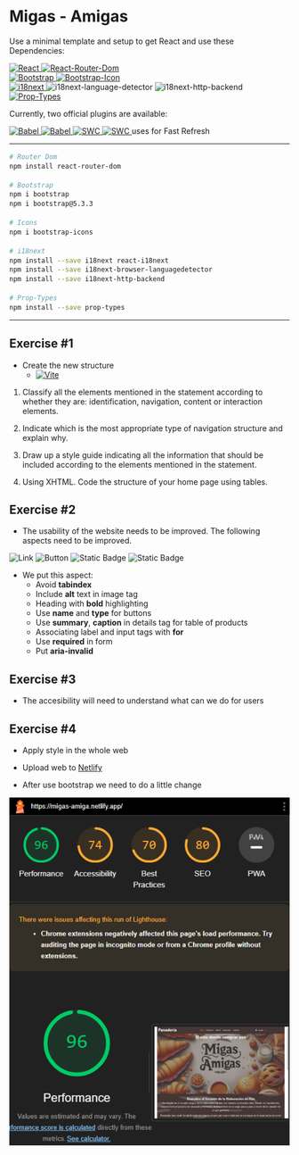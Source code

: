 # Migas - Amigas

Use a minimal template and setup to get React and use these Dependencies:

[![React](https://img.shields.io/badge/react-%5E18.2.0-violet)
](https://es.react.dev/)
[![React-Router-Dom](https://img.shields.io/badge/react--router--dom-%5E6.22.2-violet)](https://reactrouter.com/en/main/start/tutorial)
<br>
[![Bootstrap](https://img.shields.io/badge/Boolstrap-%5E5.3.3-blue)
](https://getbootstrap.com/)
[![Bootstrap-Icon](https://img.shields.io/badge/Bootstrap--Icons-%5E1.11.3-blue)
](https://icons.getbootstrap.com/)
<br>
[![i18next](https://img.shields.io/badge/i18next-%5E23.10.1-orange)
](https://www.i18next.com/overview/getting-started)
![i18next-language-detector](https://img.shields.io/badge/i18next--browser--languagedetector-%5E7.2.0-orange)
![i18next-http-backend](https://img.shields.io/badge/i18next--http--backend-%5E2.5.0-orange)
<br>
[![Prop-Types](https://img.shields.io/badge/prop--types-%5E15.8.1-green)
](https://www.npmjs.com/package/prop-types)


Currently, two official plugins are available:

[![Babel](https://img.shields.io/badge/%40vitejs%2Fplugin--react-_-brown)
](https://github.com/vitejs/vite-plugin-react/blob/main/packages/plugin-react/README.md) [![Babel](https://img.shields.io/badge/babel-_-brown)
](https://babeljs.io/)
[![SWC](https://img.shields.io/badge/%40vitejs%2Fplugin--react--swc)
](https://github.com/vitejs/vite-plugin-react-swc) [![SWC](https://img.shields.io/badge/swc-_-green)
](https://swc.rs/) uses for Fast Refresh

---

```bash
# Router Dom
npm install react-router-dom

# Bootstrap
npm i bootstrap
npm i bootstrap@5.3.3

# Icons
npm i bootstrap-icons

# i18next
npm install --save i18next react-i18next
npm install --save i18next-browser-languagedetector 
npm install --save i18next-http-backend

# Prop-Types
npm install --save prop-types
```

---

## Exercise #1

- Create the new structure
    - [![Vite](https://img.shields.io/badge/Vite-%23EAE9EC?logo=vite&logoColor=%239575CD)](https://vitejs.dev/)

1. Classify all the elements mentioned in the statement according to whether they are: identification, navigation, content or interaction elements.

2. Indicate which is the most appropriate type of navigation structure and explain why.

3. Draw up a style guide indicating all the information that should be included according to the elements mentioned in the statement.

4. Using XHTML. Code the structure of your home page using tables.


## Exercise #2

- The usability of the website needs to be improved. The following aspects need to be improved. 

![Link](https://img.shields.io/badge/Links-black?style=for-the-badge&logo=linktree&logoColor=white)
![Button](https://img.shields.io/badge/Buttons-%23FF4747?style=for-the-badge&logo=livechat&logoColor=white)
![Static Badge](https://img.shields.io/badge/Tables-green?style=for-the-badge&logo=prisma&logoColor=white)
![Static Badge](https://img.shields.io/badge/Inputs-violet?style=for-the-badge&logo=windows&logoColor=white)
<br>

- We put this aspect:
    - Avoid **tabindex**
    - Include **alt** text in image tag
    - Heading with **bold** highlighting
    - Use **name** and **type** for buttons
    - Use **summary**, **caption** in details tag for table of products
    - Associating label and input tags with **for**
    - Use **required** in form
    - Put **aria-invalid**

## Exercise #3

- The accesibility will need to understand what can we do for users

## Exercise #4

- Apply style in the whole web
- Upload web to [Netlify](https://migas-amiga.netlify.app/)

- After use bootstrap we need to do a little change 

![finish-Migas-Amigas](image-1.png)

